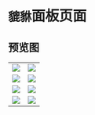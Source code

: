 # `貔貅`面板页面

## 预览图

<table>
  <tr>
    <td><img src="https://s2.loli.net/2023/07/25/YGPwtdQ8ZA1LaTD.png"></td>
    <td><img src="https://s2.loli.net/2023/07/25/FLIP6QgwHv59mEi.png"></td>
  </tr>
  <tr>
    <td><img src="https://s2.loli.net/2023/07/25/62YMUmVi9Duw8k3.png"></td>
    <td><img src="https://s2.loli.net/2023/07/25/rgZWRqO3nycNlLI.png"></td>
  </tr>
<tr>
    <td><img src="https://s2.loli.net/2023/07/25/s4Qo3tyJHDWV5bk.png"></td>
    <td><img src="https://s2.loli.net/2023/07/25/X4cPOGEoMgUpIla.png"></td>
  </tr>
<tr>
    <td><img src="https://s2.loli.net/2023/07/25/CMwIO4mpuW1XS39.png"></td>
    <td><img src="https://s2.loli.net/2023/07/25/q2fzvTHBW9yKiox.png"></td>
  </tr>
</table>
